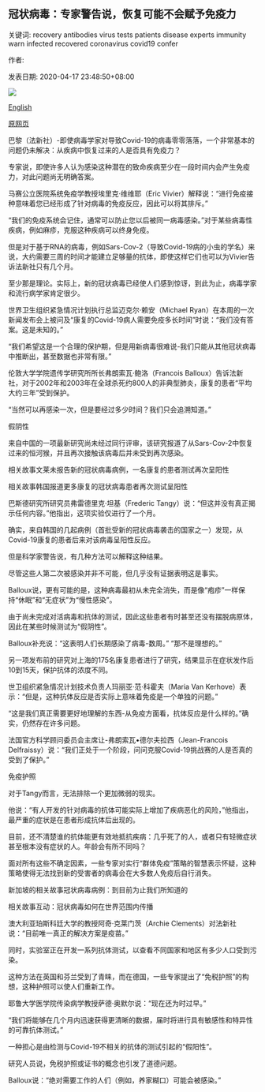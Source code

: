 ## 冠状病毒：专家警告说，恢复可能不会赋予免疫力

关键词: recovery antibodies virus tests patients disease experts immunity warn infected recovered coronavirus covid19 confer

作者: 

发表日期: 2020-04-17 23:48:50+08:00

![](https://www.straitstimes.com/sites/default/files/styles/x_large/public/articles/2020/04/17/topshots-topshot-thailand-health-virus-143226.jpg?itok=Fz_ocuxv)

[English](Coronavirus%3A%20Recovery%20may%20not%20confer%20immunity%2C%20warn%20experts.md)

[原网页](https://www.straitstimes.com/world/europe/coronavirus-recovery-may-not-confer-immunity-warn-experts)

巴黎（法新社）-即使病毒学家对导致Covid-19的病毒零零落落，一个非常基本的问题仍未解决：从疾病中恢复过来的人是否具有免疫力？

专家说，即使许多人认为感染这种潜在的致命疾病至少在一段时间内会产生免疫力，对此问题尚无明确答案。

马赛公立医院系统免疫学教授埃里克·维维耶（Eric Vivier）解释说：“进行免疫接种意味着您已经形成了针对病毒的免疫反应，因此可以将其排斥。”

“我们的免疫系统会记住，通常可以防止您以后被同一病毒感染。”对于某些病毒性疾病，例如麻疹，克服这种疾病可以终身免疫。

但是对于基于RNA的病毒，例如Sars-Cov-2（导致Covid-19病的小虫的学名）来说，大约需要三周的时间才能建立足够量的抗体，即使这样它们也可以为Vivier告诉法新社只有几个月。

至少那是理论。实际上，新的冠状病毒已经使人们感到惊讶，到此为止，病毒学家和流行病学家肯定很少。

世界卫生组织紧急情况计划执行总监迈克尔·赖安（Michael Ryan）在本周的一次新闻发布会上被问及“康复的Covid-19病人需要免疫多长时间”时说：“我们没有答案。这是未知的。”

“我们希望这是一个合理的保护期，但是用新病毒很难说-我们只能从其他冠状病毒中推断出，甚至数据也非常有限。”

伦敦大学学院遗传学研究所所长弗朗索瓦·鲍洛（Francois Balloux）告诉法新社，对于2002年和2003年在全球杀死约800人的非典型肺炎，康复的患者“平均大约三年”受到保护。

“当然可以再感染一次，但是要经过多少时间？我们只会追溯知道。”

假阴性

来自中国的一项最新研究尚未经过同行评审，该研究报道了从Sars-Cov-2中恢复过来的恒河猴，并且再次接触该病毒后并未受到再次感染。

相关故事文莱未报告新的冠状病毒病例，一名康复的患者测试再次呈阳性

相关故事韩国报道更多康复的冠状病毒患者再次测试呈阳性

巴斯德研究所研究员弗雷德里克·坦基（Frederic Tangy）说：“但这并没有真正揭示任何内容。”他指出，这项实验仅进行了一个月。

确实，来自韩国的几起病例（首批受新的冠状病毒袭击的国家之一）发现，从Covid-19康复的患者后来对该病毒呈阳性反应。

但是科学家警告说，有几种方法可以解释这种结果。

尽管这些人第二次被感染并非不可能，但几乎没有证据表明这是事实。

Balloux说，更有可能的是，这种病毒最初从未完全消失，而是像“疱疹”一样保持“休眠”和“无症状”为“慢性感染”。

由于尚未完成对活病毒和抗体的测试，因此这些患者有时甚至还没有摆脱病原体，因此在某些时候测试为“假阴性”。

Balloux补充说：“这表明人们长期感染了病毒-数周。” “那不是理想的。”

另一项发布前的研究对上海的175名康复患者进行了研究，结果显示在症状发作后10到15天，保护抗体的浓度不同。

世卫组织紧急情况计划技术负责人玛丽亚·范·科霍夫（Maria Van Kerhove）表示：“但是，这种抗体反应是否实际上意味着免疫是一个单独的问题。”

“这是我们真正需要更好地理解的东西-从免疫方面看，抗体反应是什么样的。”确实，仍然存在许多问题。

法国官方科学顾问委员会主席让-弗朗索瓦•德尔夫拉西（Jean-Francois Delfraissy）说：“我们正处于一个阶段，问问克服Covid-19挑战赛的人是否真的受到了保护。”

免疫护照

对于Tangy而言，无法排除一个更加微弱的现实。

他说：“有人开发的针对病毒的抗体可能实际上增加了疾病恶化的风险，”他指出，最严重的症状是在患者形成抗体后出现的。

目前，还不清楚谁的抗体能更有效地抵抗疾病：几乎死了的人，或者只有轻微症状甚至根本没有症状的人。年龄会有所不同吗？

面对所有这些不确定因素，一些专家对实行“群体免疫”策略的智慧表示怀疑，这种策略使得无法找到新的受害者的病毒会在大多数人免疫后自行消失。

新加坡的相关故事冠状病毒病例：到目前为止我们所知道的

相关故事互动：冠状病毒如何在世界范围内传播

澳大利亚珀斯科廷大学的教授阿奇·克莱门茨（Archie Clements）对法新社说：“目前唯一真正的解决方案是疫苗。”

同时，实验室正在开发一系列抗体测试，以查看不同国家和地区有多少人口受到污染。

这种方法在英国和芬兰受到了青睐，而在德国，一些专家提出了“免税护照”的构想，这种护照可以使人们重新工作。

耶鲁大学医学院传染病学教授萨德·奥默尔说：“现在还为时过早。”

“我们将能够在几个月内迅速获得更清晰的数据，届时将进行具有敏感性和特异性的可靠抗体测试。”

一种担心是由检测与Covid-19不相关的抗体的测试引起的“假阳性”。

研究人员说，免税护照或证书的概念也引发了道德问题。

Balloux说：“绝对需要工作的人们（例如，养家糊口）可能会被感染。”